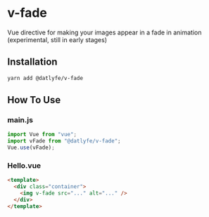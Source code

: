 # v-fade

Vue directive for making your images appear in a fade in animation (experimental, still in early stages)

## Installation

```sh
yarn add @datlyfe/v-fade
```

## How To Use

### main.js

```javascript
import Vue from "vue";
import vFade from "@datlyfe/v-fade";
Vue.use(vFade);
```

### Hello.vue

```html
<template>
  <div class="container">
    <img v-fade src="..." alt="..." />
  </div>
</template>
```
